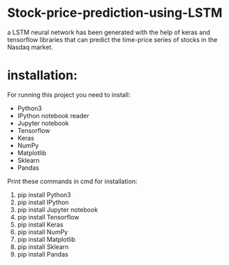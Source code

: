 # Stock-price-prediction-using-LSTM

a LSTM neural network has been generated with the help of keras and tensorflow libraries that can predict the time-price series of stocks in the Nasdaq market.


# installation:

For running this project you need to install:

- Python3
- IPython notebook reader
- Jupyter notebook
- Tensorflow
- Keras
- NumPy
- Matplotlib
- Sklearn
- Pandas

Print these commands in cmd for installation:

1. pip install Python3
2. pip install IPython
3. pip install Jupyter notebook
4. pip install Tensorflow
5. pip install Keras
6. pip install NumPy
7. pip install Matplotlib
8. pip install Sklearn
9. pip install Pandas
